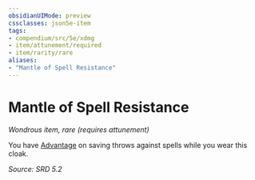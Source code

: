 ```yaml
---
obsidianUIMode: preview
cssclasses: json5e-item
tags:
- compendium/src/5e/xdmg
- item/attunement/required
- item/rarity/rare
aliases: 
- "Mantle of Spell Resistance"
---
```

# Mantle of Spell Resistance
*Wondrous item, rare (requires attunement)*  


You have [Advantage](advantage-xphb.md) on saving throws against spells while you wear this cloak.

*Source: SRD 5.2*